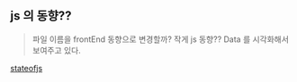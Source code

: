 ## js 의 동향??

> 파일 이름을 frontEnd 동향으로 변경할까? 작게 js 동향??
> Data 를 시각화해서 보여주고 있다.

[stateofjs](https://2020.stateofjs.com/en-US/)
